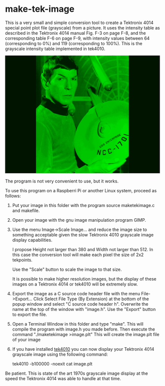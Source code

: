 # make-tek-image
This is a very small and simple conversion tool to create a Tektronix
4014 special point plot file (grayscale) from a picture. It uses the
intensity table as described in the Tektronix 4014 manual Fig. F-3
on page F-8, and the corresponding table F-6 on page F-9, with
intensity values between 64 (corresponding to 0%) and 119
(corresponding to 100%). This is the grayscale intensity table
implemented in tek4010.

![screen_shot](spock.png?raw=true "tek4010 screendump")

The program is not very convenient to use, but it works.

To use this program on a Raspberri Pi or another Linux system,
proceed as follows:

1. Put your image in this folder with the program source
   maketekimage.c and makefile.

2. Open your image with the gnu image manipulation program GIMP.

3. Use the menu Image->Scale Image... and reduce the image size
   to something acceptable given the slow Tektronix 4010 grayscale
   image display capabilities.
   
   I propose Height not larger than 380 and Width not larger than
   512. In this case the conversion tool will make each pixel
   the size of 2x2 tekpoints.

   Use the "Scale" button to scale the image to that size.

   It is possible to make higher resolution images, but the
   display of these images on a Tektronix 4014 or tek4010 will
   be extremely slow.

4. Export the image as a C source code header file with the menu
   File->Export...
   Click Select File Type (By Extension) at the bottom of the
   popup window and select "C source code header     h".
   Overwrite the name at the top of the window with "image.h".
   Use the "Export" button to export the file.

5. Open a Terminal Window in this folder and type
   "make". This will compile the program with image.h you made
   before.
   Then execute the command "./maketekimage >image.plt"
   This will create the image.plt file of your image

6. If you have installed [tek4010](https://github.com/rricharz/Tek4010)
   you can now display your Tektronix 4014 grayscale image using the
   following command:

	tek4010 -b100000 -noexit cat image.plt

Be patient. This is state of the art 1970s grayscale image display at
the speed the Tektronix 4014 was able to handle at that time.
